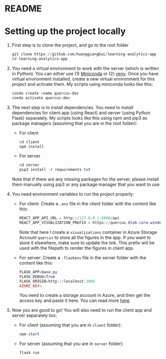 # README

# Setting up the project locally

1. First step is to clone the project, and go to the root folder
    
    ```powershell
    git clone https://github.com/huonggiangbui/learning-analytics-app
    cd learning-analytics-app
    ```
    
2. You need a virtual environment to work with the server (which is written in Python). You can either use (1) [Miniconda](https://docs.conda.io/en/latest/miniconda.html) or (2) [venv](https://docs.python.org/3/library/venv.html). Once you have virtual environment installed, create a new virtual environment for this project and activate them. My scripts using miniconda looks like this:
    
    ```powershell
    conda create –name quercus-dev
    conda activate quercus-dev
    ```
    
3. The next step is to install dependencies. You need to install dependencies for client app (using React) and server (using Python Flask) separately. My scripts looks like this using npm and pip3 as package managers (assuming that you are in the root folder):
    - For client
        
        ```powershell
        cd client
        npm install
        ```
        
    - For server
        
        ```powershell
        cd server
        pip3 install -r requirements.txt
        ```
        
    
    Note that if there are any missing packages for the server, please install them manually using pip3 or any package manager that you want to use
    
4. You need environment variables to run the project properly:
    - For client: Create a `.env` file in the client folder with the content like this:
        
        ```powershell
        REACT_APP_API_URL = http://127.0.0.1:5000/api
        REACT_APP_VISUALIZATION_PREFIX = https://quercus.blob.core.windows.net/visualizations/
        ```
        
        Note that here I create a `visualizations` container in Azure Storage Account `quercus` to store all the figures in the app. If you want to store it elsewhere, make sure to update the link. This prefix will be used with the filepath to render the figures in client app.
        
    - For server: Create a `.flaskenv` file in the server folder with the content like this:
        
        ```powershell
        FLASK_APP=base.py
        FLASK_DEBUG=True
        FLASK_ORIGIN=http://localhost:3000
        AZURE_KEY=
        ```
        
        You need to create a storage account in Azure, and then get the access key and paste it here. You can read more [here](https://docs.microsoft.com/en-us/azure/storage/common/storage-account-keys-manage?tabs=azure-portal).
        
5. Now you are good to go! You will also need to run the client app and server separately too:
    - For client (assuming that you are in `client` folder):
        
        ```powershell
        npm start
        ```
        
    - For server (assuming that you are in `server` folder):
        
        ```powershell
        flask run
        ```